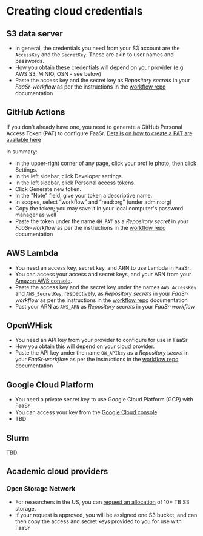 # Creating cloud credentials


## S3 data server

- In general, the credentials you need from your S3 account are the `AccessKey` and the `SecretKey`. These are akin to user names and passwords. 
- How you obtain these credentials will depend on your provider (e.g. AWS S3, MINIO, OSN - see below)
- Paste the access key and the secret key as _Repository secrets_ in your _FaaSr-workflow_ as per the instructions in the [workflow repo] documentation

## GitHub Actions

If you don't already have one, you need to generate a GitHub Personal Access Token (PAT) to configure FaaSr.
[Details on how to create a PAT are available here](https://docs.github.com/en/authentication/keeping-your-account-and-data-secure/managing-your-personal-access-tokens#creating-a-personal-access-token-classic)

In summary:
- In the upper-right corner of any page, click your profile photo, then click Settings.
- In the left sidebar, click Developer settings.
- In the left sidebar, click Personal access tokens.
- Click Generate new token.
- In the "Note" field, give your token a descriptive name.
- In scopes, select “workflow” and “read:org” (under admin:org)
- Copy the token; you may save it in your local computer's password manager as well
- Paste the token under the name `GH_PAT` as a _Repository secret_ in your _FaaSr-workflow_ as per the instructions in the [workflow repo] documentation

## AWS Lambda

- You need an access key, secret key, and ARN to use Lambda in FaaSr.
- You can access your access and secret keys, and your ARN from your [Amazon AWS console](https://console.aws.amazon.com/console/home).
- Paste the access key and the secret key under the names `AWS_AccessKey` and `AWS_SecretKey`, respectively, as _Repository secrets_ in your _FaaSr-workflow_ as per the instructions in the [workflow repo] documentation
- Past your ARN as `AWS_ARN` as _Repository secrets_ in your _FaaSr-workflow_


## OpenWHisk

- You need an API key from your provider to configure for use in FaaSr
- How you obtain this will depend on your cloud provider.
- Paste the API key under the name `OW_APIkey` as a _Repository secret_ in your _FaaSr-workflow_ as per the instructions in the [workflow repo] documentation


## Google Cloud Platform

- You need a private secret key to use Google Cloud Platform (GCP) with FaaSr
- You can access your key from the [Google Cloud console](https://console.cloud.google.com)
- TBD

## Slurm

TBD

## Academic cloud providers

### Open Storage Network

- For researchers in the US, you can [request an allocation](https://www.openstoragenetwork.org/get-involved/get-an-allocation/) of 10+ TB S3 storage.
- If your request is approved, you will be assigned one S3 bucket, and can then copy the access and secret keys provided to you for use with FaaSr


[workflow repo]: workflow_repo.md
